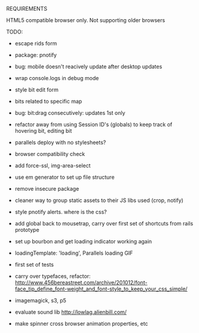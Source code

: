 REQUIREMENTS

HTML5 compatible browser only. Not supporting older browsers



TODO:


- escape rids form
- package: pnotify
- bug: mobile doesn't reacively update after desktop updates
- wrap console.logs in debug mode
- style bit edit form
- bits related to specific map
- bug: bit:drag consecutively: updates 1st only
- refactor away from using Session ID's (globals) to keep track of hovering bit, editing bit
- parallels deploy with no stylesheets?
- browser compatibility check
- add force-ssl, img-area-select
- use em generator to set up file structure
- remove insecure package
- cleaner way to group static assets to their JS libs used (crop, notify)
- style pnotify alerts. where is the css?
- add global back to mousetrap, carry over first set of shortcuts from rails prototype
- set up bourbon and get loading indicator working again
- loadingTemplate: 'loading', Parallels loading GIF

- first set of tests
- carry over typefaces, refactor: http://www.456bereastreet.com/archive/201012/font-face_tip_define_font-weight_and_font-style_to_keep_your_css_simple/

- imagemagick, s3, p5

- evaluate sound lib http://lowlag.alienbill.com/

- make spinner cross browser animation properties, etc


